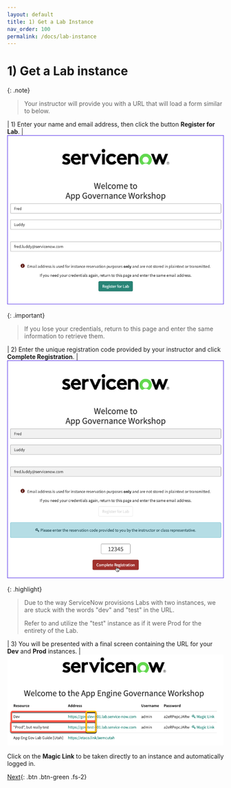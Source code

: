 ```yaml
---
layout: default
title: 1) Get a Lab Instance
nav_order: 100
permalink: /docs/lab-instance
---
```


# 1) Get a Lab instance

{: .note}
> Your instructor will provide you with a URL that will load a form similar to below. 

| 1) Enter your name and email address, then click the button **Register for Lab**. 
| ![](../assets/images/2023-03-06-16-37-41.png)

{: .important}
> If you lose your credentials, return to this page and enter the same information to retrieve them.

| 2) Enter the unique registration code provided by your instructor and click **Complete Registration**.
| ![](../assets/images/2023-03-06-16-43-26.png)

{: .highlight}
> Due to the way ServiceNow provisions Labs with two instances, we are stuck with the words "dev" and "test" in the URL.
>
> Refer to and utilize the "test" instance as if it were Prod for the entirety of the Lab. 

| 3) You will be presented with a final screen containing the URL for your **Dev** and **Prod** instances. 
| ![](../assets/images/2023-07-11-14-42-18.png)

Click on the **Magic Link** to be taken directly to an instance and automatically logged in.

[Next](/lab-aemc-utah/docs/credentials){: .btn .btn-green .fs-2}